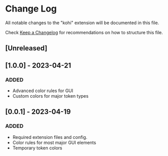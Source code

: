 # Change Log

All notable changes to the "kohi" extension will be documented in this file.

Check [Keep a Changelog](http://keepachangelog.com/) for recommendations on how to structure this file.

## [Unreleased]

## [1.0.0] - 2023-04-21

### ADDED

- Advanced color rules for GUI
- Custom colors for major token types

## [0.0.1] - 2023-04-19

### ADDED

- Required extension files and config.
- Color rules for most major GUI elements
- Temporary token colors
